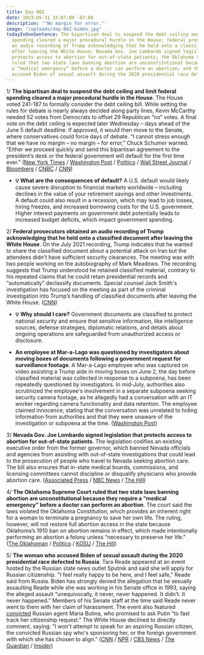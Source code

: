 ```yaml
---
title: Day 862
date: 2023-05-31 15:07:00 -07:00
description: '"No margin for error."'
image: "/uploads/day-862-biden.jpg"
todayInOneSentence: The bipartisan deal to suspend the debt ceiling and limit federal
  spending cleared a major procedural hurdle in the House; federal prosecutors obtained
  an audio recording of Trump acknowledging that he held onto a classified document
  after leaving the White House; Nevada Gov. Joe Lombardo signed legislation that
  protects access to abortion for out-of-state patients; the Oklahoma Supreme Court
  ruled that two state laws banning abortion are unconstitutional because they require
  a “medical emergency” before a doctor can perform an abortion; and the woman who
  accused Biden of sexual assault during the 2020 presidential race defected to Russia.
---
```


1/ **The bipartisan deal to suspend the debt ceiling and limit federal spending cleared a major procedural hurdle in the House**. The House voted 241-187 to formally consider the debt ceiling bill. While setting the rules for debate is nearly always decided along party lines, Kevin McCarthy needed 52 votes from Democrats to offset 29 Republican “no” votes. A final vote on the debt ceiling is expected later Wednesday – days ahead of the June 5 default deadline. If approved, it would then move to the Senate, where conservatives could force days of debate. “I cannot stress enough that we have no margin – no margin – for error,” Chuck Schumer warned. “Either we proceed quickly and send this bipartisan agreement to the president’s desk or the federal government will default for the first time ever.” ([New York Times](https://www.nytimes.com/live/2023/05/31/us/debt-ceiling-biden-mccarthy) / [Washington Post](https://www.washingtonpost.com/business/2023/05/31/debt-ceiling-deal-house-vote-bill/) / [Politico](https://www.politico.com/news/2023/05/31/mccarthy-drags-debt-deal-towards-floor-vote-00099410) / [Wall Street Journal](https://www.wsj.com/articles/debt-ceiling-deal-faces-vote-in-house-310d6d5e?mod=hp_lead_pos2) / [Bloomberg](https://www.bloomberg.com/news/articles/2023-05-31/debt-limit-bill-overcomes-key-hurdle-with-house-passage-in-sight?srnd=premium&sref=MIBMEEoj) / [CNBC](https://www.cnbc.com/2023/05/31/debt-ceiling-bill-house-vote.html) / [CNN](https://www.cnn.com/politics/live-news/us-debt-ceiling-deadline-talks-05-31-23/index.html))

* **💡 What are the consequences of default?** A U.S. default would likely cause severe disruption to financial markets worldwide – including declines in the value of your retirement savings and other investments. A default could also result in a recession, which may lead to job losses, hiring freezes, and increased borrowing costs for the U.S. government. Higher interest payments on government debt potentially leads to increased budget deficits, which impact government spending.

2/ **Federal prosecutors obtained an audio recording of Trump acknowledging that he held onto a classified document after leaving the White House**. On the July 2021 recording, Trump indicates that he wanted to share the classified document about a potential attack on Iran but the attendees didn't have sufficient security clearances. The meeting was with two people working on the autobiography of Mark Meadows. The recording suggests that Trump understood he retained classified material, contrary to his repeated claims that he could retain presidential records and “automatically” declassify documents. Special counsel Jack Smith's investigation has focused on the meeting as part of the criminal investigation into Trump’s handling of classified documents after leaving the White House.  ([CNN](https://www.cnn.com/2023/05/31/politics/trump-tape-classified-document-iran-milley/index.html))

* **💡 Why should I care?** Government documents are classified to protect national security and ensure that sensitive information, like intelligence sources, defense strategies, diplomatic relations, and details about ongoing operations are safeguarded from unauthorized access or disclosure.

* **An employee at Mar-a-Lago was questioned by investigators about moving boxes of documents following a government request for surveillance footage**. A Mar-a-Lago employee who was captured on video assisting a Trump aide in moving boxes on June 2, the day before classified material was collected in response to a subpoena, has been repeatedly questioned by investigators. In mid-July, authorities also scrutinized the employee's involvement in a separate subpoena seeking security camera footage, as he allegedly had a conversation with an IT worker regarding camera functionality and data retention. The employee claimed innocence, stating that the conversation was unrelated to hiding information from authorities and that they were unaware of the investigation or subpoena at the time. ([Washington Post](https://www.washingtonpost.com/national-security/2023/05/30/trump-mar-a-lago-surveillance-camera/))

3/ **Nevada Gov. Joe Lombardo signed legislation that protects access to abortion for out-of-state patients**. The legislation codifies an existing executive order from the former governor, which banned Nevada officials and agencies from assisting with out-of-state investigations that could lead to the prosecution of people who travel to Nevada seeking abortion care. The bill also ensures that in-state medical boards, commissions, and licensing committees cannot discipline or disqualify physicians who provide abortion care. ([Associated Press](https://apnews.com/article/nevada-abortion-republican-governor-joe-lombardo-83032873a48a8916b7d030191d095bc4) / [NBC News](https://www.nbcnews.com/politics/politics-news/nevada-gop-governor-signs-new-abortion-protections-law-rcna87022) / [The Hill](https://thehill.com/homenews/state-watch/4027996-republican-nevada-governor-signs-abortion-protections-legislation/))

4/ **The Oklahoma Supreme Court ruled that two state laws banning abortion are unconstitutional because they require a “medical emergency” before a doctor can perform an abortion**. The court said the laws violated the Oklahoma Constitution, which provides an inherent right for a woman to terminate a pregnancy to save her own life. The ruling, however, will not restore full abortion access in the state because Oklahoma’s 1910 ban on abortion remains in effect, which made intentionally performing an abortion a felony unless “necessary to preserve her life.” ([The Oklahoman](https://www.oklahoman.com/story/news/politics/2023/05/31/oklahoma-supreme-court-strikes-down-two-abortion-bans/70272820007/) / [Politico](https://www.politico.com/news/2023/05/31/oklahoma-abortion-supreme-court-00099452) / [KOSU](https://www.kosu.org/health/2023-05-31/oklahoma-supreme-court-rules-abortion-bills-unconstitutional) / [The Hill](https://thehill.com/policy/healthcare/4028613-oklahoma-supreme-court-strikes-down-two-laws-restricting-abortion/))

5/ **The woman who accused Biden of sexual assault during the 2020 presidential race defected to Russia**. Tara Reade appeared at an event hosted by the Russian state news outlet Sputnik and said she will apply for Russian citizenship. "I feel really happy to be here, and I feel safe," Reade said from Russia. Biden has strongly denied the allegation that he sexually assaulting Reade while she was working in his Senate office in 1993, saying the alleged assault “unequivocally, it never, never happened. It didn’t. It never happened.” Members of his Senate staff at the time said Reade never went to them with her claim of harassment. The event also featured [convicted](https://whatthefuckjusthappenedtoday.com/2019/04/26/day-827/#4-russian-agent-maria-butina-was-sen) Russian agent Maria Butina, who promised to ask Putin “to fast track her citizenship request.” The White House declined to directly comment, saying: "I won't attempt to speak for an aspiring Russian citizen, the convicted Russian spy who's sponsoring her, or the foreign government with which she has chosen to align." ([CNN](https://www.cnn.com/2023/05/31/politics/tara-reade-defects-russia-biden-intl/) / [NPR](https://www.npr.org/2023/05/31/1179158199/tara-reade-biden-sexual-assault-russian-citizenship) / [CBS News](https://www.cbsnews.com/news/biden-sex-assault-accuser-tara-reade-russian-citizenship/) / [The Guardian](https://www.theguardian.com/us-news/2023/may/30/tara-reade-defects-russia-biden) / [Insider](https://www.businessinsider.com/white-house-response-tara-reade-after-move-to-russia-2023-5?op=1))
